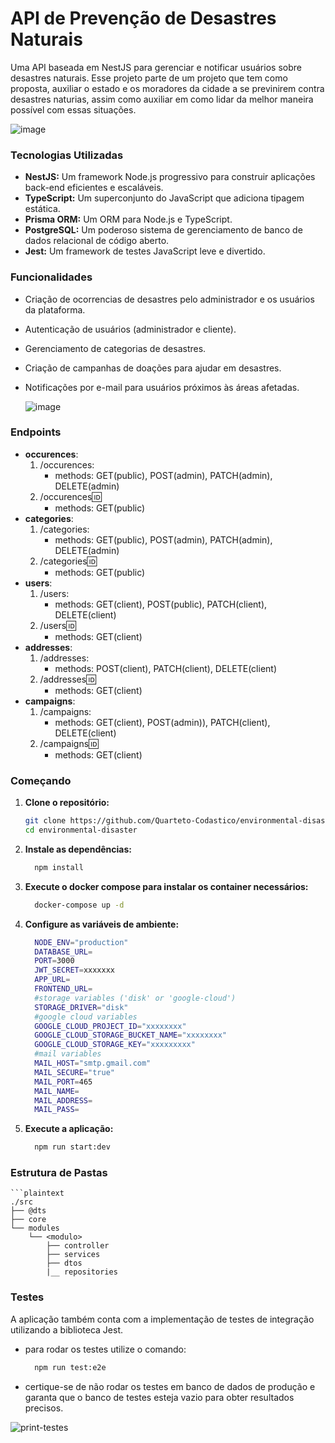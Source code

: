 # **API de Prevenção de Desastres Naturais**

Uma API baseada em NestJS para gerenciar e notificar usuários sobre desastres naturais.
Esse projeto parte de um projeto que tem como proposta, auxiliar o estado e os moradores da
cidade a se previnirem contra desastres naturias, assim como auxiliar em como lidar da melhor
maneira possível com essas situações.

![image](https://github.com/user-attachments/assets/d5647454-8da8-4084-bd94-b5585e17bef0)


### **Tecnologias Utilizadas**

* **NestJS:** Um framework Node.js progressivo para construir aplicações back-end eficientes e escaláveis.
* **TypeScript:** Um superconjunto do JavaScript que adiciona tipagem estática.
* **Prisma ORM:** Um ORM para Node.js e TypeScript.
* **PostgreSQL:** Um poderoso sistema de gerenciamento de banco de dados relacional de código aberto.
* **Jest:** Um framework de testes JavaScript leve e divertido.

### **Funcionalidades**

* Criação de ocorrencias de desastres pelo administrador e os usuários da plataforma.
* Autenticação de usuários (administrador e cliente).
* Gerenciamento de categorias de desastres.
* Criação de campanhas de doações para ajudar em desastres.
* Notificações por e-mail para usuários próximos às áreas afetadas.
  
  ![image](https://github.com/user-attachments/assets/d298eb29-adff-425f-8b8b-c1266c42263c)


### **Endpoints**
 * **occurences**:
   1. /occurences:
       - methods: GET(public), POST(admin), PATCH(admin), DELETE(admin)
   2. /occurences:id:
      - methods: GET(public)
 * **categories**:
   1. /categories:
       - methods: GET(public), POST(admin), PATCH(admin), DELETE(admin)
   2. /categories:id:
       - methods: GET(public)
 * **users**:
   1. /users:
       - methods: GET(client), POST(public), PATCH(client), DELETE(client)
   2. /users:id:
       - methods: GET(client)
 * **addresses**:
   1. /addresses:
       - methods: POST(client), PATCH(client), DELETE(client)
   2. /addresses:id:
       - methods: GET(client)
 * **campaigns**:
   1. /campaigns:
       - methods: GET(client), POST(admin)), PATCH(client), DELETE(client)
   2. /campaigns:id:
       - methods: GET(client)
### **Começando**

1. **Clone o repositório:**
   ```bash
   git clone https://github.com/Quarteto-Codastico/environmental-disaster-api.git
   cd environmental-disaster

2. **Instale as dependências:**
    ```bash
      npm install

3. **Execute o docker compose para instalar os container necessários:**
    ```bash
      docker-compose up -d
   
4. **Configure as variáveis de ambiente:**

    ```bash
      NODE_ENV="production"
      DATABASE_URL=
      PORT=3000
      JWT_SECRET=xxxxxxx
      APP_URL=
      FRONTEND_URL=
      #storage variables ('disk' or 'google-cloud')
      STORAGE_DRIVER="disk"
      #google cloud variables
      GOOGLE_CLOUD_PROJECT_ID="xxxxxxxx"
      GOOGLE_CLOUD_STORAGE_BUCKET_NAME="xxxxxxxx"
      GOOGLE_CLOUD_STORAGE_KEY="xxxxxxxxx"
      #mail variables
      MAIL_HOST="smtp.gmail.com"
      MAIL_SECURE="true"
      MAIL_PORT=465
      MAIL_NAME=
      MAIL_ADDRESS=
      MAIL_PASS=


5. **Execute a aplicação:**
   ```bash
     npm run start:dev

### Estrutura de Pastas

    ```plaintext
    ./src
    ├── @dts
    ├── core
    └── modules
        └── <modulo>
            ├── controller
            ├── services
            ├── dtos
            |__ repositories


### **Testes**
  A aplicação também conta com a implementação de testes de integração utilizando a biblioteca Jest.
  * para rodar os testes utilize o comando:
    ```bash
      npm run test:e2e
  * certique-se de não rodar os testes em banco de dados de produção e garanta que o banco de testes esteja vazio para obter resultados precisos.
    
![print-testes](https://github.com/user-attachments/assets/d8fd885e-32dd-4bba-98a2-b404fefe593a)

  




